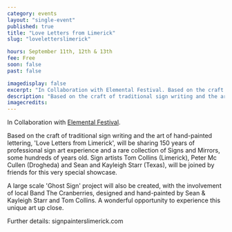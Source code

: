 ```yaml
---
category: events
layout: "single-event"
published: true
title: "Love Letters from Limerick"
slug: "loveletterslimerick"

hours: September 11th, 12th & 13th
fee: Free
soon: false
past: false

imagedisplay: false
excerpt: "In Collaboration with Elemental Festival. Based on the craft of traditional sign writing and the art of hand-painted lettering,  'Love Letters from Limerick', will be sharing 150 years of professional sign art experience."
description: "Based on the craft of traditional sign writing and the art of hand-painted lettering,  'Love Letters from Limerick', will be sharing 150 years of professional sign art experience."
imagecredits:
---
```


In Collaboration with [Elemental Festival](http://www.elementalfestival.com/).

Based on the craft of traditional sign writing and the art of hand-painted lettering,  'Love Letters from Limerick', will be sharing 150 years of professional sign art experience and a rare collection of Signs and Mirrors, some hundreds of years old. Sign artists Tom Collins (Limerick), Peter Mc Cullen (Drogheda) and Sean and Kayleigh Starr (Texas), will be joined by friends for this very special showcase.

A large scale 'Ghost Sign' project will also be created, with the involvement of local Band The Cranberries, designed and hand-painted by Sean & Kayleigh Starr and Tom Collins.
A wonderful opportunity to experience this unique art up close.

Further details: signpainterslimerick.com
